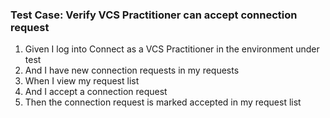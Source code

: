 ### Test Case: Verify VCS Practitioner can accept connection request

1. Given I log into Connect as a VCS Practitioner in the environment under test
2. And I have new connection requests in my requests
3. When I view my request list
4. And I accept a connection request
5. Then the connection request is marked accepted in my request list